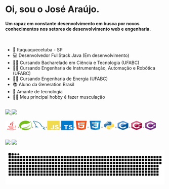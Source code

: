 # Oi, sou o José Araújo.

#### Um rapaz em constante desenvolvimento em busca por novos conhecimentos nos setores de desenvolvimento web e engenharia. 
  
 <br>
  
- 📍 Itaquaquecetuba - SP
- 💻 Desenvolvedor FullStack Java (Em desenvolvimento)
- 👨‍🎓 Cursando Bacharelado em Ciência e Tecnologia (UFABC)
- 👨‍🎓 Cursando Engenharia de Instrumentação, Automação e Robótica (UFABC)
- 👨‍🎓 Cursando Engenharia de Energia (UFABC)
- 📚 Aluno da Generation Brasil
- 🦾 Amante de tecnologia
- 🏋️‍♂️ Meu principal hobby é fazer musculação
  
<br>

<div>
  <a href="https://github.com/Jose-Araujo">
  <img height="150em" src="https://github-readme-stats.vercel.app/api?username=Jose-Araujo&show_icons=true&theme=dark&include_all_commits=true&count_private=true"/>
  <img height="150em" src="https://github-readme-stats.vercel.app/api/top-langs/?username=Jose-Araujo&layout=compact&langs_count=7&theme=dark"/>
</div>

<div style="display: inline_block"><br>
  <img align="center" alt="Jose-Js" height="30" width="40" src="https://raw.githubusercontent.com/devicons/devicon/master/icons/java/java-plain.svg">
  <img align="center" alt="Jose-Js" height="30" width="40" src="https://raw.githubusercontent.com/devicons/devicon/master/icons/spring/spring-original.svg">
  <img align="center" alt="Jose-Js" height="30" width="40" src="https://raw.githubusercontent.com/devicons/devicon/master/icons/mysql/mysql-plain.svg">
  <img align="center" alt="Jose-Js" height="30" width="40" src="https://raw.githubusercontent.com/devicons/devicon/master/icons/javascript/javascript-plain.svg">
  <img align="center" alt="Jose-Ts" height="30" width="40" src="https://raw.githubusercontent.com/devicons/devicon/master/icons/typescript/typescript-plain.svg">
  <img align="center" alt="Jose-HTML" height="30" width="40" src="https://raw.githubusercontent.com/devicons/devicon/master/icons/html5/html5-original.svg">
  <img align="center" alt="Jose-CSS" height="30" width="40" src="https://raw.githubusercontent.com/devicons/devicon/master/icons/css3/css3-original.svg">
  <img align="center" alt="Jose-CSS" height="30" width="40" src="https://raw.githubusercontent.com/devicons/devicon/master/icons/python/python-original.svg">
  <img align="center" alt="Jose-CSS" height="30" width="40" src="https://raw.githubusercontent.com/devicons/devicon/master/icons/c/c-original.svg">
  <img align="center" alt="Jose-CSS" height="30" width="40" src="https://raw.githubusercontent.com/devicons/devicon/master/icons/cplusplus/cplusplus-original.svg">
  <img align="center" alt="Jose-CSS" height="30" width="40" src="https://raw.githubusercontent.com/devicons/devicon/master/icons/csharp/csharp-original.svg">
  
</div>
  
 ##
  
<div> 
  <a href="https://www.instagram.com/jose.silva.araujo/" target="_blank"><img src="https://img.shields.io/badge/-Instagram-%23E4405F?style=for-the-badge&logo=instagram&logoColor=white" target="_blank"></a>
  <a href="https://www.linkedin.com/in/jose-silva-araujo" target="_blank"><img src="https://img.shields.io/badge/-LinkedIn-%230077B5?style=for-the-badge&logo=linkedin&logoColor=white" target="_blank"></a> 
 
  ![Snake animation](https://github.com/Jose-Araujo/Jose-Araujo/blob/output/github-contribution-grid-snake.svg)
 
</div>
